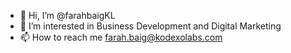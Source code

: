 - 👋 Hi, I’m @farahbaigKL
- 👀 I’m interested in Business Development and Digital Marketing
- 📫 How to reach me farah.baig@kodexolabs.com

<!---
farahbaigKL/farahbaigKL is a ✨ special ✨ repository because its `README.md` (this file) appears on your GitHub profile.
You can click the Preview link to take a look at your changes.
--->
